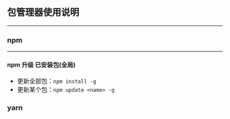 ## 包管理器使用说明
****

### npm
****

#### npm 升级 已安装包(全局)
+ 更新全部包：`npm install -g `
+ 更新某个包：`npm update <name> -g`


### yarn